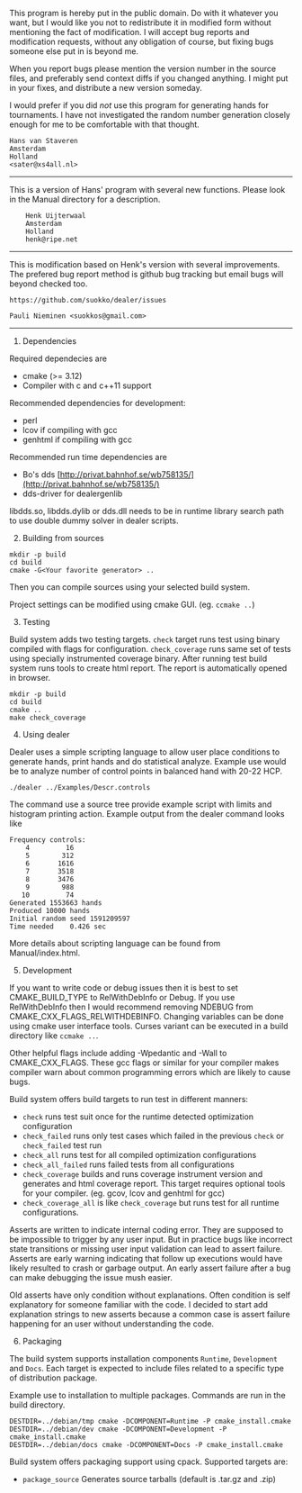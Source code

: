 This program is hereby put in the public domain. Do with it whatever
you want, but I would like you not to redistribute it in modified form
without mentioning the fact of modification. I will accept bug reports
and modification requests, without any obligation of course, but fixing
bugs someone else put in is beyond me.

When you report bugs please mention the version number in the source
files, and preferably send context diffs if you changed anything.
I might put in your fixes, and distribute a new version someday.

I would prefer if you did *not* use this program for generating hands
for tournaments. I have not investigated the random number generation
closely enough for me to be comfortable with that thought.

	Hans van Staveren
	Amsterdam
	Holland
	<sater@xs4all.nl>

------------------------------------------------------------------------------
This is a version of Hans' program with several new functions.   Please
look in the Manual directory for a description.

        Henk Uijterwaal
        Amsterdam
        Holland
        henk@ripe.net

------------------------------------------------------------------------------
This is modification based on Henk's version with several improvements. The
prefered bug report method is github bug tracking but email bugs will beyond
checked too.

	https://github.com/suokko/dealer/issues

	Pauli Nieminen <suokkos@gmail.com>
------------------------------------------------------------------------------

1. Dependencies

Required dependecies are
* cmake (>= 3.12)
* Compiler with c and c++11 support

Recommended dependencies for development:
* perl
* lcov if compiling with gcc
* genhtml if compiling with gcc

Recommended run time dependencies are
* Bo's dds [http://privat.bahnhof.se/wb758135/](http://privat.bahnhof.se/wb758135/)
* dds-driver for dealergenlib

libdds.so, libdds.dylib or dds.dll needs to be in runtime library search path to
use double dummy solver in dealer scripts.

2.  Building from sources

```
mkdir -p build
cd build
cmake -G<Your favorite generator> ..
```

Then you can compile sources using your selected build system.

Project settings can be modified using cmake GUI. (eg. `ccmake ..`)

3. Testing

Build system adds two testing targets. `check` target runs test using binary
compiled with flags for configuration. `check_coverage` runs same set of tests
using specially instrumented coverage binary. After running test build system
runs tools to create html report. The report is automatically opened in browser.

```
mkdir -p build
cd build
cmake ..
make check_coverage
```

4. Using dealer

Dealer uses a simple scripting language to allow user place conditions to
generate hands, print hands and do statistical analyze. Example use would be to
analyze number of control points in balanced hand with 20-22 HCP.

```
./dealer ../Examples/Descr.controls
```

The command use a source tree provide example script with limits and histogram
printing action. Example output from the dealer command looks like

```
Frequency controls:
    4	      16
    5	     312
    6	    1616
    7	    3518
    8	    3476
    9	     988
   10	      74
Generated 1553663 hands
Produced 10000 hands
Initial random seed 1591209597
Time needed    0.426 sec
```

More details about scripting language can be found from
Manual/index.html.

5. Development

If you want to write code or debug issues then it is best to set
CMAKE_BUILD_TYPE to RelWithDebInfo or Debug. If you use RelWithDebInfo then I
would recommend removing NDEBUG from CMAKE_CXX_FLAGS_RELWITHDEBINFO. Changing
variables can be done using cmake user interface tools. Curses variant can be
executed in a build directory like `ccmake ..`.

Other helpful flags include adding -Wpedantic and -Wall to CMAKE_CXX_FLAGS.
These gcc flags or similar for your compiler makes compiler warn about common
programming errors which are likely to cause bugs.

Build system offers build targets to run test in different manners:
* `check` runs test suit once for the runtime detected optimization configuration
* `check_failed` runs only test cases which failed in the previous `check` or
  `check_failed` test run
* `check_all` runs test for all compiled optimization configurations
* `check_all_failed` runs failed tests from all configurations
* `check_coverage` builds and runs coverage instrument version and generates and
  html coverage report. This target requires optional tools for your compiler.
  (eg. gcov, lcov and genhtml for gcc)
* `check_coverage_all` is like `check_coverage` but runs test for all runtime
  configurations.

Asserts are written to indicate internal coding error. They are supposed to
be impossible to trigger by any user input. But in practice bugs like incorrect
state transitions or missing user input validation can lead to assert failure.
Asserts are early warning indicating that follow up executions would have likely
resulted to crash or garbage output. An early assert failure after a bug can
make debugging the issue mush easier.

Old asserts have only condition without explanations. Often condition is self
explanatory for someone familiar with the code. I decided to start add
explanation strings to new asserts because a common case is assert failure
happening for an user without understanding the code.

6. Packaging

The build system supports installation components `Runtime`, `Development` and
`Docs`. Each target is expected to include files related to a specific type of
distribution package.

Example use to installation to multiple packages. Commands are run in the build
directory.
```
DESTDIR=../debian/tmp cmake -DCOMPONENT=Runtime -P cmake_install.cmake
DESTDIR=../debian/dev cmake -DCOMPONENT=Development -P cmake_install.cmake
DESTDIR=../debian/docs cmake -DCOMPONENT=Docs -P cmake_install.cmake
````

Build system offers packaging support using cpack. Supported targets are:
* `package_source` Generates source tarballs (default is .tar.gz and .zip)
